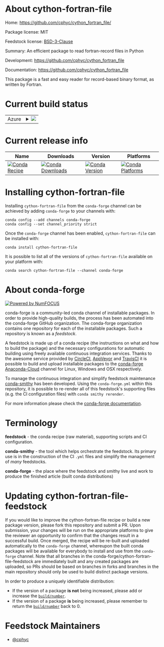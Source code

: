 About cython-fortran-file
=========================

Home: https://github.com/cphyc/cython_fortran_file/

Package license: MIT

Feedstock license: [BSD-3-Clause](https://github.com/conda-forge/cython-fortran-file-feedstock/blob/master/LICENSE.txt)

Summary: An efficient package to read fortran-record files in Python

Development: https://github.com/cphyc/cython_fortran_file

Documentation: https://github.com/cphyc/cython_fortran_file

This package is a fast and easy reader for record-based binary format, as written by Fortran.


Current build status
====================


<table>
    
  <tr>
    <td>Azure</td>
    <td>
      <details>
        <summary>
          <a href="https://dev.azure.com/conda-forge/feedstock-builds/_build/latest?definitionId=8744&branchName=master">
            <img src="https://dev.azure.com/conda-forge/feedstock-builds/_apis/build/status/cython-fortran-file-feedstock?branchName=master">
          </a>
        </summary>
        <table>
          <thead><tr><th>Variant</th><th>Status</th></tr></thead>
          <tbody><tr>
              <td>linux_64_numpy1.18python3.7.____cpython</td>
              <td>
                <a href="https://dev.azure.com/conda-forge/feedstock-builds/_build/latest?definitionId=8744&branchName=master">
                  <img src="https://dev.azure.com/conda-forge/feedstock-builds/_apis/build/status/cython-fortran-file-feedstock?branchName=master&jobName=linux&configuration=linux_64_numpy1.18python3.7.____cpython" alt="variant">
                </a>
              </td>
            </tr><tr>
              <td>linux_64_numpy1.18python3.8.____cpython</td>
              <td>
                <a href="https://dev.azure.com/conda-forge/feedstock-builds/_build/latest?definitionId=8744&branchName=master">
                  <img src="https://dev.azure.com/conda-forge/feedstock-builds/_apis/build/status/cython-fortran-file-feedstock?branchName=master&jobName=linux&configuration=linux_64_numpy1.18python3.8.____cpython" alt="variant">
                </a>
              </td>
            </tr><tr>
              <td>linux_64_numpy1.19python3.7.____73_pypy</td>
              <td>
                <a href="https://dev.azure.com/conda-forge/feedstock-builds/_build/latest?definitionId=8744&branchName=master">
                  <img src="https://dev.azure.com/conda-forge/feedstock-builds/_apis/build/status/cython-fortran-file-feedstock?branchName=master&jobName=linux&configuration=linux_64_numpy1.19python3.7.____73_pypy" alt="variant">
                </a>
              </td>
            </tr><tr>
              <td>linux_64_numpy1.19python3.9.____cpython</td>
              <td>
                <a href="https://dev.azure.com/conda-forge/feedstock-builds/_build/latest?definitionId=8744&branchName=master">
                  <img src="https://dev.azure.com/conda-forge/feedstock-builds/_apis/build/status/cython-fortran-file-feedstock?branchName=master&jobName=linux&configuration=linux_64_numpy1.19python3.9.____cpython" alt="variant">
                </a>
              </td>
            </tr><tr>
              <td>linux_64_numpy1.21python3.10.____cpython</td>
              <td>
                <a href="https://dev.azure.com/conda-forge/feedstock-builds/_build/latest?definitionId=8744&branchName=master">
                  <img src="https://dev.azure.com/conda-forge/feedstock-builds/_apis/build/status/cython-fortran-file-feedstock?branchName=master&jobName=linux&configuration=linux_64_numpy1.21python3.10.____cpython" alt="variant">
                </a>
              </td>
            </tr><tr>
              <td>osx_64_numpy1.18python3.7.____cpython</td>
              <td>
                <a href="https://dev.azure.com/conda-forge/feedstock-builds/_build/latest?definitionId=8744&branchName=master">
                  <img src="https://dev.azure.com/conda-forge/feedstock-builds/_apis/build/status/cython-fortran-file-feedstock?branchName=master&jobName=osx&configuration=osx_64_numpy1.18python3.7.____cpython" alt="variant">
                </a>
              </td>
            </tr><tr>
              <td>osx_64_numpy1.18python3.8.____cpython</td>
              <td>
                <a href="https://dev.azure.com/conda-forge/feedstock-builds/_build/latest?definitionId=8744&branchName=master">
                  <img src="https://dev.azure.com/conda-forge/feedstock-builds/_apis/build/status/cython-fortran-file-feedstock?branchName=master&jobName=osx&configuration=osx_64_numpy1.18python3.8.____cpython" alt="variant">
                </a>
              </td>
            </tr><tr>
              <td>osx_64_numpy1.19python3.7.____73_pypy</td>
              <td>
                <a href="https://dev.azure.com/conda-forge/feedstock-builds/_build/latest?definitionId=8744&branchName=master">
                  <img src="https://dev.azure.com/conda-forge/feedstock-builds/_apis/build/status/cython-fortran-file-feedstock?branchName=master&jobName=osx&configuration=osx_64_numpy1.19python3.7.____73_pypy" alt="variant">
                </a>
              </td>
            </tr><tr>
              <td>osx_64_numpy1.19python3.9.____cpython</td>
              <td>
                <a href="https://dev.azure.com/conda-forge/feedstock-builds/_build/latest?definitionId=8744&branchName=master">
                  <img src="https://dev.azure.com/conda-forge/feedstock-builds/_apis/build/status/cython-fortran-file-feedstock?branchName=master&jobName=osx&configuration=osx_64_numpy1.19python3.9.____cpython" alt="variant">
                </a>
              </td>
            </tr><tr>
              <td>osx_64_numpy1.21python3.10.____cpython</td>
              <td>
                <a href="https://dev.azure.com/conda-forge/feedstock-builds/_build/latest?definitionId=8744&branchName=master">
                  <img src="https://dev.azure.com/conda-forge/feedstock-builds/_apis/build/status/cython-fortran-file-feedstock?branchName=master&jobName=osx&configuration=osx_64_numpy1.21python3.10.____cpython" alt="variant">
                </a>
              </td>
            </tr><tr>
              <td>win_64_numpy1.18python3.7.____cpython</td>
              <td>
                <a href="https://dev.azure.com/conda-forge/feedstock-builds/_build/latest?definitionId=8744&branchName=master">
                  <img src="https://dev.azure.com/conda-forge/feedstock-builds/_apis/build/status/cython-fortran-file-feedstock?branchName=master&jobName=win&configuration=win_64_numpy1.18python3.7.____cpython" alt="variant">
                </a>
              </td>
            </tr><tr>
              <td>win_64_numpy1.18python3.8.____cpython</td>
              <td>
                <a href="https://dev.azure.com/conda-forge/feedstock-builds/_build/latest?definitionId=8744&branchName=master">
                  <img src="https://dev.azure.com/conda-forge/feedstock-builds/_apis/build/status/cython-fortran-file-feedstock?branchName=master&jobName=win&configuration=win_64_numpy1.18python3.8.____cpython" alt="variant">
                </a>
              </td>
            </tr><tr>
              <td>win_64_numpy1.19python3.9.____cpython</td>
              <td>
                <a href="https://dev.azure.com/conda-forge/feedstock-builds/_build/latest?definitionId=8744&branchName=master">
                  <img src="https://dev.azure.com/conda-forge/feedstock-builds/_apis/build/status/cython-fortran-file-feedstock?branchName=master&jobName=win&configuration=win_64_numpy1.19python3.9.____cpython" alt="variant">
                </a>
              </td>
            </tr><tr>
              <td>win_64_numpy1.21python3.10.____cpython</td>
              <td>
                <a href="https://dev.azure.com/conda-forge/feedstock-builds/_build/latest?definitionId=8744&branchName=master">
                  <img src="https://dev.azure.com/conda-forge/feedstock-builds/_apis/build/status/cython-fortran-file-feedstock?branchName=master&jobName=win&configuration=win_64_numpy1.21python3.10.____cpython" alt="variant">
                </a>
              </td>
            </tr>
          </tbody>
        </table>
      </details>
    </td>
  </tr>
</table>

Current release info
====================

| Name | Downloads | Version | Platforms |
| --- | --- | --- | --- |
| [![Conda Recipe](https://img.shields.io/badge/recipe-cython--fortran--file-green.svg)](https://anaconda.org/conda-forge/cython-fortran-file) | [![Conda Downloads](https://img.shields.io/conda/dn/conda-forge/cython-fortran-file.svg)](https://anaconda.org/conda-forge/cython-fortran-file) | [![Conda Version](https://img.shields.io/conda/vn/conda-forge/cython-fortran-file.svg)](https://anaconda.org/conda-forge/cython-fortran-file) | [![Conda Platforms](https://img.shields.io/conda/pn/conda-forge/cython-fortran-file.svg)](https://anaconda.org/conda-forge/cython-fortran-file) |

Installing cython-fortran-file
==============================

Installing `cython-fortran-file` from the `conda-forge` channel can be achieved by adding `conda-forge` to your channels with:

```
conda config --add channels conda-forge
conda config --set channel_priority strict
```

Once the `conda-forge` channel has been enabled, `cython-fortran-file` can be installed with:

```
conda install cython-fortran-file
```

It is possible to list all of the versions of `cython-fortran-file` available on your platform with:

```
conda search cython-fortran-file --channel conda-forge
```


About conda-forge
=================

[![Powered by
NumFOCUS](https://img.shields.io/badge/powered%20by-NumFOCUS-orange.svg?style=flat&colorA=E1523D&colorB=007D8A)](https://numfocus.org)

conda-forge is a community-led conda channel of installable packages.
In order to provide high-quality builds, the process has been automated into the
conda-forge GitHub organization. The conda-forge organization contains one repository
for each of the installable packages. Such a repository is known as a *feedstock*.

A feedstock is made up of a conda recipe (the instructions on what and how to build
the package) and the necessary configurations for automatic building using freely
available continuous integration services. Thanks to the awesome service provided by
[CircleCI](https://circleci.com/), [AppVeyor](https://www.appveyor.com/)
and [TravisCI](https://travis-ci.com/) it is possible to build and upload installable
packages to the [conda-forge](https://anaconda.org/conda-forge)
[Anaconda-Cloud](https://anaconda.org/) channel for Linux, Windows and OSX respectively.

To manage the continuous integration and simplify feedstock maintenance
[conda-smithy](https://github.com/conda-forge/conda-smithy) has been developed.
Using the ``conda-forge.yml`` within this repository, it is possible to re-render all of
this feedstock's supporting files (e.g. the CI configuration files) with ``conda smithy rerender``.

For more information please check the [conda-forge documentation](https://conda-forge.org/docs/).

Terminology
===========

**feedstock** - the conda recipe (raw material), supporting scripts and CI configuration.

**conda-smithy** - the tool which helps orchestrate the feedstock.
                   Its primary use is in the construction of the CI ``.yml`` files
                   and simplify the management of *many* feedstocks.

**conda-forge** - the place where the feedstock and smithy live and work to
                  produce the finished article (built conda distributions)


Updating cython-fortran-file-feedstock
======================================

If you would like to improve the cython-fortran-file recipe or build a new
package version, please fork this repository and submit a PR. Upon submission,
your changes will be run on the appropriate platforms to give the reviewer an
opportunity to confirm that the changes result in a successful build. Once
merged, the recipe will be re-built and uploaded automatically to the
`conda-forge` channel, whereupon the built conda packages will be available for
everybody to install and use from the `conda-forge` channel.
Note that all branches in the conda-forge/cython-fortran-file-feedstock are
immediately built and any created packages are uploaded, so PRs should be based
on branches in forks and branches in the main repository should only be used to
build distinct package versions.

In order to produce a uniquely identifiable distribution:
 * If the version of a package **is not** being increased, please add or increase
   the [``build/number``](https://docs.conda.io/projects/conda-build/en/latest/resources/define-metadata.html#build-number-and-string).
 * If the version of a package **is** being increased, please remember to return
   the [``build/number``](https://docs.conda.io/projects/conda-build/en/latest/resources/define-metadata.html#build-number-and-string)
   back to 0.

Feedstock Maintainers
=====================

* [@cphyc](https://github.com/cphyc/)

